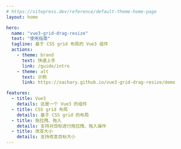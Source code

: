 ```yaml
---
# https://vitepress.dev/reference/default-theme-home-page
layout: home

hero:
  name: "vue3-grid-drag-resize"
  text: "使用指南"
  tagline: 基于 CSS grid 布局的 Vue3 组件
  actions:
    - theme: brand
      text: 快速上手
      link: /guide/intro
    - theme: alt
      text: 示例
      link: https://xachary.github.io/vue3-grid-drag-resize/demo

features:
  - title: Vue3
    details: 这是一个 Vue3 的组件
  - title: CSS grid 布局
    details: 基于 CSS grid 的布局
  - title: 拖拉拽、拖入
    details: 支持对目标进行拖拉拽、拖入操作
  - title: 改变大小
    details: 支持改变目标大小
---
```


